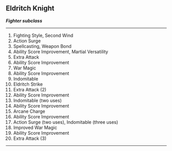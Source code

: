 ﻿## Eldritch Knight

***Fighter subclass***

___
1. Fighting Style, Second Wind
2. Action Surge
3. Spellcasting, Weapon Bond
4. Ability Score Improvement, Martial Versatility
5. Extra Attack
6. Ability Score Improvement
7. War Magic
8. Ability Score Improvement
9. Indomitable
10. Eldritch Strike
11. Extra Attack (2)
12. Ability Score Improvement
13. Indomitable (two uses)
14. Ability Score Improvement
15. Arcane Charge
16. Ability Score Improvement
17. Action Surge (two uses), Indomitable (three uses)
18. Improved War Magic
19. Ability Score Improvement
20. Extra Attack (3)

---
